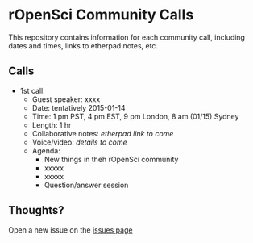 # rOpenSci Community Calls

This repository contains information for each community call, including dates and times, links to etherpad notes, etc.

## Calls

* 1st call: 
    * Guest speaker: xxxx
    * Date: tentatively 2015-01-14
    * Time: 1 pm PST, 4 pm EST, 9 pm London, 8 am (01/15) Sydney
    * Length: 1 hr
    * Collaborative notes: _etherpad link to come_
    * Voice/video: _details to come_
    * Agenda: 
        * New things in theh rOpenSci community
        * xxxxx
        * xxxxx
        * Question/answer session

## Thoughts?

Open a new issue on the [issues page](https://github.com/ropensci/commcalls/issues/new)
